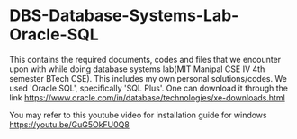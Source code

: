 # DBS-Database-Systems-Lab-Oracle-SQL
This contains the required documents, codes and files that we encounter upon with while doing database systems lab(MIT Manipal CSE IV 4th semester BTech CSE). This includes my own personal solutions/codes. We used 'Oracle SQL', specifically 'SQL Plus'. One can download it through the link https://www.oracle.com/in/database/technologies/xe-downloads.html

You may refer to this youtube video for installation guide for windows
https://youtu.be/GuG5OkFU0Q8
